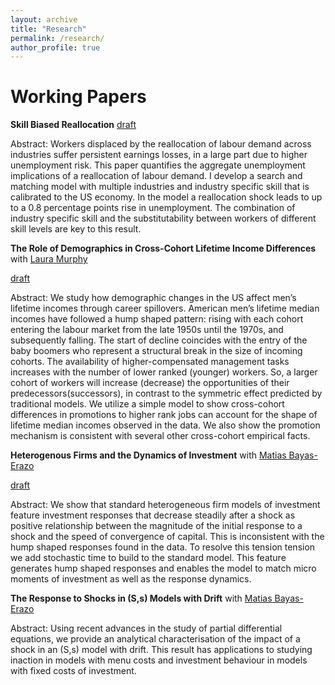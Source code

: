 ```yaml
---
layout: archive
title: "Research"
permalink: /research/
author_profile: true
---
```


Working Papers
=====

**Skill Biased Reallocation** [draft](https://hanksf.github.io/files/skill_biased_reallocation.pdf)

Abstract: Workers displaced by the reallocation of labour demand across industries suffer persistent earnings losses, in a large part due to higher unemployment risk.
This paper quantifies the aggregate unemployment implications of a reallocation of labour demand.
I develop a search and matching model with multiple industries and industry specific skill that is calibrated to the US economy.
In the model a reallocation shock leads to up to a 0.8 percentage points rise in unemployment.
The combination of industry specific skill and the substitutability between workers of different skill levels are key to this result.

**The Role of Demographics in Cross-Cohort Lifetime Income Differences** with [Laura Murphy](https://www.lauracharlottemurphy.com/) 

[draft](https://hanksf.github.io/files/Demo_wages.pdf)

Abstract: We study how demographic changes in the US affect men’s lifetime incomes
through career spillovers. American men’s lifetime median incomes have followed a hump shaped
pattern: rising with each cohort entering the labour market from the late 1950s
until the 1970s, and subsequently falling. The start of decline coincides with the entry
of the baby boomers who represent a structural break in the size of incoming cohorts.
The availability of higher-compensated management tasks increases with the number of
lower ranked (younger) workers. So, a larger cohort of workers will increase (decrease)
the opportunities of their predecessors(successors), in contrast to the symmetric effect
predicted by traditional models. We utilize a simple model to show cross-cohort differences
in promotions to higher rank jobs can account for the shape of lifetime median incomes
observed in the data. We also show the promotion mechanism is consistent with several
other cross-cohort empirical facts.

**Heterogenous Firms and the Dynamics of Investment** with [Matias Bayas-Erazo](https://matiasbayas-erazo.com/)

[draft](https://hanksf.github.io/files/Het_firms_investment.pdf)

Abstract: We show that standard heterogeneous firm models of investment feature investment responses that decrease steadily after a shock as positive relationship between the magnitude of the initial response to a
shock and the speed of convergence of capital. This is inconsistent with the hump shaped responses found in the data. To resolve this tension tension we add stochastic time to build to the standard model. This
feature generates hump shaped responses and enables the model to match micro moments of investment as well as the response dynamics.

**The Response to Shocks in (S,s) Models with Drift** with [Matias Bayas-Erazo](https://matiasbayas-erazo.com/)

Abstract: Using recent advances in the study of partial differential equations, we
provide an analytical characterisation of the impact of a shock in an (S,s) model with drift.
This result has applications to studying inaction in models with menu costs and investment
behaviour in models with fixed costs of investment.


